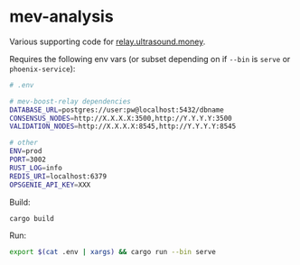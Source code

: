 # mev-analysis

Various supporting code for [relay.ultrasound.money](https://relay.ultrasound.money).

Requires the following env vars (or subset depending on if `--bin` is `serve` or `phoenix-service`):

```bash
# .env

# mev-boost-relay dependencies
DATABASE_URL=postgres://user:pw@localhost:5432/dbname
CONSENSUS_NODES=http://X.X.X.X:3500,http://Y.Y.Y.Y:3500
VALIDATION_NODES=http://X.X.X.X:8545,http://Y.Y.Y.Y:8545

# other
ENV=prod
PORT=3002
RUST_LOG=info
REDIS_URI=localhost:6379
OPSGENIE_API_KEY=XXX
```

Build:
```bash
cargo build
```

Run:
```bash
export $(cat .env | xargs) && cargo run --bin serve
```
